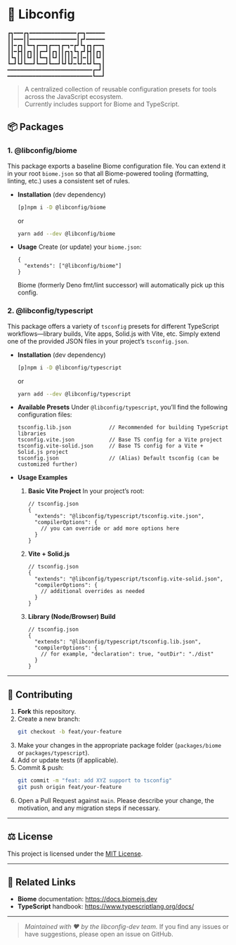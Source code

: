 # 🧩 Libconfig

```ascii
┏┓━━━┏┓━━━━━━━━━━━━━━━┏━┓━━━━━━
┃┃━━━┃┃━━━━━━━━━━━━━━━┃┏┛━━━━━━
┃┃━┏┓┃┗━┓┏━━┓┏━━┓┏━┓━┏┛┗┓┏┓┏━━┓
┃┃━┣┫┃┏┓┃┃┏━┛┃┏┓┃┃┏┓┓┗┓┏┛┣┫┃┏┓┃
┃┗┓┃┃┃┗┛┃┃┗━┓┃┗┛┃┃┃┃┃━┃┃━┃┃┃┗┛┃
┗━┛┗┛┗━━┛┗━━┛┗━━┛┗┛┗┛━┗┛━┗┛┗━┓┃
━━━━━━━━━━━━━━━━━━━━━━━━━━━┏━┛┃
━━━━━━━━━━━━━━━━━━━━━━━━━━━┗━━┛
```

> A centralized collection of reusable configuration presets for tools across the JavaScript ecosystem.<br>
> Currently includes support for Biome and TypeScript.

## 📦 Packages

### 1. @libconfig/biome

This package exports a baseline Biome configuration file. You can extend it in your root `biome.json` so that all Biome-powered tooling (formatting, linting, etc.) uses a consistent set of rules.

- **Installation** (dev dependency)
  ```bash
  [p]npm i -D @libconfig/biome
  ```
  or
  ```bash
  yarn add --dev @libconfig/biome
  ```

- **Usage**
  Create (or update) your `biome.json`:
  ```jsonc
  {
    "extends": ["@libconfig/biome"]
  }
  ```
  Biome (formerly Deno fmt/lint successor) will automatically pick up this config.

### 2. @libconfig/typescript

This package offers a variety of `tsconfig` presets for different TypeScript workflows—library builds, Vite apps, Solid.js with Vite, etc. Simply extend one of the provided JSON files in your project’s `tsconfig.json`.

- **Installation** (dev dependency)
  ```bash
  [p]npm i -D @libconfig/typescript
  ```
  or
  ```bash
  yarn add --dev @libconfig/typescript
  ```

- **Available Presets**
  Under `@libconfig/typescript`, you’ll find the following configuration files:

  ```
  tsconfig.lib.json            // Recommended for building TypeScript libraries
  tsconfig.vite.json           // Base TS config for a Vite project
  tsconfig.vite-solid.json     // Base TS config for a Vite + Solid.js project
  tsconfig.json                // (Alias) Default tsconfig (can be customized further)
  ```

- **Usage Examples**

  1. **Basic Vite Project**
     In your project’s root:
     ```jsonc
     // tsconfig.json
     {
       "extends": "@libconfig/typescript/tsconfig.vite.json",
       "compilerOptions": {
         // you can override or add more options here
       }
     }
     ```

  2. **Vite + Solid.js**
     ```jsonc
     // tsconfig.json
     {
       "extends": "@libconfig/typescript/tsconfig.vite-solid.json",
       "compilerOptions": {
         // additional overrides as needed
       }
     }
     ```

  3. **Library (Node/Browser) Build**
     ```jsonc
     // tsconfig.json
     {
       "extends": "@libconfig/typescript/tsconfig.lib.json",
       "compilerOptions": {
         // for example, "declaration": true, "outDir": "./dist"
       }
     }
     ```

---

## 📜 Contributing

1. **Fork** this repository.
2. Create a new branch:
   ```bash
   git checkout -b feat/your-feature
   ```
3. Make your changes in the appropriate package folder (`packages/biome` or `packages/typescript`).
4. Add or update tests (if applicable).
5. Commit & push:
   ```bash
   git commit -m "feat: add XYZ support to tsconfig"
   git push origin feat/your-feature
   ```
6. Open a Pull Request against `main`.
   Please describe your change, the motivation, and any migration steps if necessary.

---

## ⚖️ License

This project is licensed under the [MIT License](LICENSE).

---

## 🔗 Related Links

- **Biome** documentation: <https://docs.biomejs.dev>
- **TypeScript** handbook: <https://www.typescriptlang.org/docs/>

---

> _Maintained with ❤️ by the libconfig-dev team._
> If you find any issues or have suggestions, please open an issue on GitHub.
